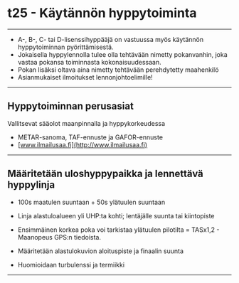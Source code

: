# t25 - Käytännön hyppytoiminta

---

-   A-, B-, C- tai D-lisenssihyppääjä on vastuussa myös käytännön
    hyppytoiminnan pyörittämisestä.
-   Jokaisella hyppylennolla tulee olla tehtävään nimetty pokanvanhin,
    joka vastaa pokansa toiminnasta kokonaisuudessaan.
-   Pokan lisäksi oltava aina nimetty tehtävään perehdytetty maahenkilö
-   Asianmukaiset ilmoitukset lennonjohtoelimille!

---

## **Hyppytoiminnan perusasiat**

Vallitsevat sääolot maanpinnalla ja hyppykorkeudessa

-   METAR-sanoma, TAF-ennuste ja GAFOR-ennuste
-   [www.ilmailusaa.fi](http://www.ilmailusaa.fi)

---

## Määritetään **uloshyppypaikka** ja lennettävä **hyppylinja**

-   100s maatulen suuntaan + 50s ylätuulen suuntaan
-   Linja alastuloalueen yli UHP:ta kohti; lentäjälle suunta tai
    kiintopiste
-   Ensimmäinen korkea poka voi tarkistaa ylätuulen pilotilta =
    TASx1,2 - Maanopeus GPS:n tiedoista.

- Määritetään alastulokuvion aloituspiste ja finaalin suunta

- Huomioidaan turbulenssi ja termiikki

---
